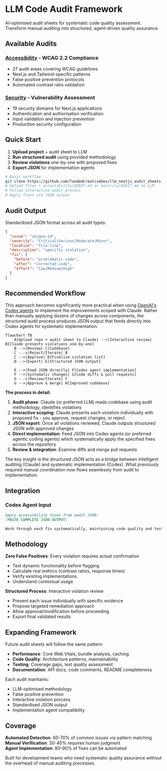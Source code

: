 # LLM Code Audit Framework

AI-optimised audit sheets for systematic code quality assessment. Transform manual auditing into structured, agent-driven quality assurance.

## Available Audits

### [Accessibility](accessibility/) - WCAG 2.2 Compliance

- 27 audit areas covering WCAG guidelines
- Next.js and Tailwind-specific patterns
- False positive prevention protocols
- Automated contrast ratio validation

### [Security](security/) - Vulnerability Assessment

- 19 security domains for Next.js applications
- Authentication and authorisation verification
- Input validation and injection prevention
- Production security configuration

## Quick Start

1. **Upload project** + audit sheet to LLM
2. **Run structured audit** using provided methodology
3. **Review violations** one-by-one with proposed fixes
4. **Export JSON** for implementation agents

```bash
# Basic workflow
git clone https://github.com/TandemCreativeDev/llm_nextjs_audit_sheets.git
# Upload files + accessibility/AUDIT.md or security/AUDIT.md to LLM
# Follow interactive audit process
# Apply fixes via JSON output
```

## Audit Output

Standardised JSON format across all audit types:

```json
{
  "issue": "unique-id",
  "severity": "Critical|Serious|Moderate|Minor",
  "location": "file:line",
  "description": "specific violation",
  "fix": {
    "before": "problematic code",
    "after": "corrected code",
    "effort": "Low|Medium|High"
  }
}
```

## Recommended Workflow

This approach becomes significantly more practical when using [OpenAI's Codex agents](https://openai.com/index/introducing-codex/) to implement the improvements scoped with Claude. Rather than manually applying dozens of changes across components, the structured audit process produces JSON output that feeds directly into Codex agents for systematic implementation.

```mermaid
flowchart TB
    A[Upload repo + audit sheet to Claude] -->|Interactive review| B[Claude presents violations one-by-one]
    B -->|Review| C[Codebase]
    C -.->|Reject/Iterate| B
    C -->|Approve| D[Finalise violation list]
    D -->|Export| E[Structured JSON output]

    E -->|Feed JSON directly| F[Codex agent implementation]
    F -->|Systematic changes| G[Code diffs & pull requests]
    G -.->|Review/Iterate| F
    G -->|Approve & merge| H[Improved codebase]
```

**The process in detail:**

1. **Audit phase**: Claude (or preferred LLM) reads codebase using audit methodology, identifies violations
2. **Interactive scoping**: Claude presents each violation individually with proposed fix - you approve, request changes, or reject
3. **JSON export**: Once all violations reviewed, Claude outputs structured JSON with approved changes
4. **Direct implementation**: Feed JSON into Codex agents (or preferred agentic coding agents) which systematically apply the specified fixes across the repository
5. **Review & integration**: Examine diffs and merge pull requests

The key insight is the structured JSON acts as a bridge between intelligent auditing (Claude) and systematic implementation (Codex). What previously required manual coordination now flows seamlessly from audit to implementation.

## Integration

### Codex Agent Input

```markdown
Apply accessibility fixes from audit JSON:
[PASTE COMPLETE JSON OUTPUT]

Work through each fix systematically, maintaining code quality and testing.
```

## Methodology

**Zero False Positives**: Every violation requires actual confirmation

- Test dynamic functionality before flagging
- Calculate real metrics (contrast ratios, response times)
- Verify existing implementations
- Understand contextual usage

**Structured Process**: Interactive violation review

- Present each issue individually with specific evidence
- Propose targeted remediation approach
- Allow approval/modification before proceeding
- Export final validated results

## Expanding Framework

Future audit sheets will follow the same pattern:

- **Performance**: Core Web Vitals, bundle analysis, caching
- **Code Quality**: Architecture patterns, maintainability
- **Testing**: Coverage gaps, test quality assessment
- **Documentation**: API docs, code comments, README completeness

Each audit maintains:

- LLM-optimised methodology
- False positive prevention
- Interactive violation process
- Standardised JSON output
- Implementation agent compatibility

## Coverage

**Automated Detection**: 60-70% of common issues via pattern matching
**Manual Verification**: 30-40% requires human judgment  
**Agent Implementation**: 80-90% of fixes can be automated

Built for development teams who need systematic quality assurance without the overhead of manual auditing processes.
